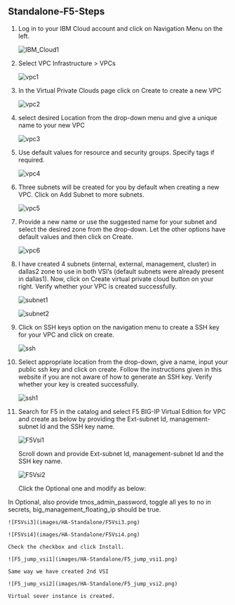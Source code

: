 ## Standalone-F5-Steps

1.	Log in to your IBM Cloud account and click on Navigation Menu on the left.

    ![IBM_Cloud1](images/HA-Standalone/IBM_Cloud1.png)
	
2.	Select VPC Infrastructure > VPCs

    ![vpc1](images/HA-Standalone/vpc1.png)

3.	In the Virtual Private Clouds page click on Create to create a new VPC

    ![vpc2](images/HA-Standalone/vpc2.png)

4. select desired Location from the drop-down menu and give a unique name to your new VPC

    ![vpc3](images/HA-Standalone/vpc3.png)
	
5.	Use default values for resource and security groups. Specify tags if required.

    ![vpc4](images/HA-Standalone/vpc4.png)
	
6.	Three subnets will be created for you by default when creating a new VPC. Click on Add Subnet to more subnets.

    ![vpc5](images/HA-Standalone/vpc5.png)
	
7.	Provide a new name or use the suggested name for your subnet and select the desired zone from the drop-down. Let the other options have default values and then click on Create.

    ![vpc6](images/HA-Standalone/vpc6.png)
	
8.	I have created 4 subnets (internal, external, management, cluster) in dallas2 zone to use in both VSI’s (default subnets were already present in dallas1). Now, click on Create virtual private cloud button on your right. Verify whether your VPC is created successfully.

    ![subnet1](images/HA-Standalone/subnet1.png)
	
    ![subnet2](images/HA-Standalone/subnet2.png)
	
9.	Click on SSH keys option on the navigation menu to create a SSH key for your VPC and click on create.

    ![ssh](images/HA-Standalone/ssh.png)
	
10.	Select appropriate location from the drop-down, give a name, input your public ssh key and click on create. Follow the instructions given in this website if you are not aware of how to generate an SSH key. Verify whether your key is created successfully.

    ![ssh1](images/HA-Standalone/ssh1.png)
	
11.	Search for F5 in the catalog and select F5 BIG-IP Virtual Edition for VPC and create as below by providing the Ext-subnet Id, management-subnet Id and the SSH key name.

    ![F5Vsi1](images/HA-Standalone/F5Vsi1.png)
	
    Scroll down and provide Ext-subnet Id, management-subnet Id and the SSH key name.
	
    ![F5Vsi2](images/HA-Standalone/F5Vsi2.png)
	
    Click the Optional one and modify as below:

In Optional, also provide tmos_admin_password, toggle all yes to no in secrets, big_management_floating_ip should be true.        

    
	![F5Vsi3](images/HA-Standalone/F5Vsi3.png)	
	
	![F5Vsi4](images/HA-Standalone/F5Vsi4.png)
	
	Check the checkbox and click Install.

	![F5_jump_vsi1](images/HA-Standalone/F5_jump_vsi1.png)
	
	Same way we have created 2nd VSI
	
	![F5_jump_vsi2](images/HA-Standalone/F5_jump_vsi2.png)	
	
	Virtual sever instance is created.

